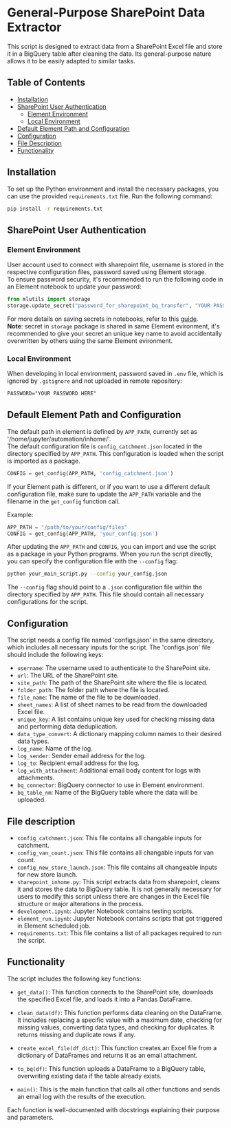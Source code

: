 # General-Purpose SharePoint Data Extractor
This script is designed to extract data from a SharePoint Excel file and store it in a BigQuery table after cleaning the data. Its general-purpose nature allows it to be easily adapted to similar tasks.

## Table of Contents
- [Installation](#installation)
- [SharePoint User Authentication](#sharepoint-user-authentication)
  - [Element Environment](#element-environment)
  - [Local Environment](#local-environment)
- [Default Element Path and Configuration](#default-element-path-and-configuration)
- [Configuration](#configuration)
- [File Description](#file-description)
- [Functionality](#functionality)

## Installation

To set up the Python environment and install the necessary packages, you can use the provided `requirements.txt` file. Run the following command:

```bash
pip install -r requirements.txt
```

## SharePoint User Authentication
### Element Environment
User account used to connect with sharepoint file, username is stored in the respective configuration files, password saved using Element storage.  
To ensure password security, it's recommended to run the following code in an Element notebook to update your password:
```python
from mlutils import storage
storage.update_secret("password_for_sharepoint_bq_transfer", "YOUR PASSWORD HERE")
```
For more details on saving secrets in notebooks, refer to this [guide](https://console.dx.walmart.com/element-docs/notebooks/how_to_save_secrets_in_notebooks.html).  
**Note**: secret in `storage` package is shared in same Element evironment, it's recommended to give your secret an unique key name to avoid accidentally overwritten by others using the same Element evironment.  

### Local Environment
When developing in local environment, password saved in `.env` file, which is ignored by `.gitignore` and not uploaded in remote repository:  
```txt
PASSWORD="YOUR PASSWORD HERE"
```

## Default Element Path and Configuration

The default path in element is defined by `APP_PATH`, currently set as '/home/jupyter/automation/inhome/'.  
The default configuration file is `config_catchment.json` located in the directory specified by `APP_PATH`. This configuration is loaded when the script is imported as a package.

```python
CONFIG = get_config(APP_PATH, 'config_catchment.json')
```

If your Element path is different, or if you want to use a different default configuration file, make sure to update the `APP_PATH` variable and the filename in the `get_config` function call.

Example:

```python
APP_PATH = "/path/to/your/config/files"
CONFIG = get_config(APP_PATH, 'your_config.json')
```

After updating the `APP_PATH` and `CONFIG`, you can import and use the script as a package in your Python programs. When you run the script directly, you can specify the configuration file with the `--config` flag:

```bash
python your_main_script.py --config your_config.json
```

The `--config` flag should point to a `.json` configuration file within the directory specified by `APP_PATH`. This file should contain all necessary configurations for the script.

## Configuration

The script needs a config file named 'configs.json' in the same directory, which includes all necessary inputs for the script. The 'configs.json' file should include the following keys:

- `username`: The username used to authenticate to the SharePoint site.
- `url`: The URL of the SharePoint site.
- `site_path`: The path of the SharePoint site where the file is located.
- `folder_path`: The folder path where the file is located.
- `file_name`: The name of the file to be downloaded.
- `sheet_names`: A list of sheet names to be read from the downloaded Excel file.
- `unique_key`: A list contains unique key used for checking missing data and performing data deduplication.
- `data_type_convert`: A dictionary mapping column names to their desired data types.
- `log_name`: Name of the log.
- `log_sender`: Sender email address for the log.
- `log_to`: Recipient email address for the log.
- `log_with_attachment`: Additional email body content for logs with attachments.
- `bq_connector`: BigQuery connector to use in Element environment.
- `bq_table_nm`: Name of the BigQuery table where the data will be uploaded.

## File description
- `config_catchment.json`: This file contains all changable inputs for catchment.
- `config_van_count.json`: This file contains all changable inputs for van count.
- `config_new_store_launch.json`: This file contains all changeable inputs for new store launch.
- `sharepoint_inhome.py`: This script extracts data from sharepoint, cleans it and stores the data to BigQuery table. It is not generally necessary for users to modify this script unless there are changes in the Excel file structure or major alterations in the process.
- `development.ipynb`: Jupyter Notebook contains testing scripts. 
- `element_run.ipynb`: Jupyter Notebook contains scripts that got triggered in Element scheduled job.
- `requirements.txt`: This file contains a list of all packages required to run the script. 

## Functionality

The script includes the following key functions:

- `get_data()`: This function connects to the SharePoint site, downloads the specified Excel file, and loads it into a Pandas DataFrame.

- `clean_data(df)`: This function performs data cleaning on the DataFrame. It includes replacing a specific value with a maximum date, checking for missing values, converting data types, and checking for duplicates. It returns missing and duplicate rows if any.

- `create_excel_file(df_dict)`: This function creates an Excel file from a dictionary of DataFrames and returns it as an email attachment.

- `to_bq(df)`: This function uploads a DataFrame to a BigQuery table, overwriting existing data if the table already exists.

- `main()`: This is the main function that calls all other functions and sends an email log with the results of the execution.

Each function is well-documented with docstrings explaining their purpose and parameters.
